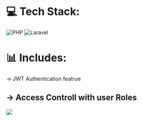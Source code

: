 
# 💻 Tech Stack:
![PHP](https://img.shields.io/badge/php-%23777BB4.svg?style=for-the-badge&logo=php&logoColor=white) ![Laravel](https://img.shields.io/badge/laravel-%23FF2D20.svg?style=for-the-badge&logo=laravel&logoColor=white)
# 📊 Includes:

 -> JWT Authentication featrue
 
 -> Access Controll with user Roles
---
[![](https://visitcount.itsvg.in/api?id=nimesh-dm&icon=0&color=0)](https://visitcount.itsvg.in)

<!-- Proudly created with GPRM ( https://gprm.itsvg.in ) -->
